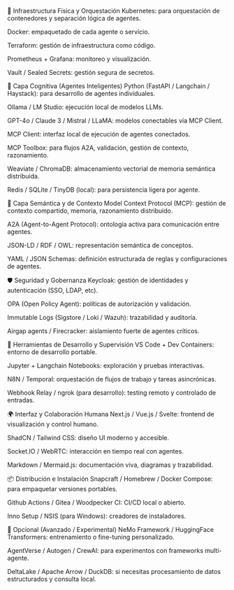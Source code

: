 🧱 Infraestructura Física y Orquestación
Kubernetes: para orquestación de contenedores y separación lógica de agentes.

Docker: empaquetado de cada agente o servicio.

Terraform: gestión de infraestructura como código.

Prometheus + Grafana: monitoreo y visualización.

Vault / Sealed Secrets: gestión segura de secretos.

🧠 Capa Cognitiva (Agentes Inteligentes)
Python (FastAPI / Langchain / Haystack): para desarrollo de agentes individuales.

Ollama / LM Studio: ejecución local de modelos LLMs.

GPT-4o / Claude 3 / Mistral / LLaMA: modelos conectables vía MCP Client.

MCP Client: interfaz local de ejecución de agentes conectados.

MCP Toolbox: para flujos A2A, validación, gestión de contexto, razonamiento.

Weaviate / ChromaDB: almacenamiento vectorial de memoria semántica distribuida.

Redis / SQLite / TinyDB (local): para persistencia ligera por agente.

🧬 Capa Semántica y de Contexto
Model Context Protocol (MCP): gestión de contexto compartido, memoria, razonamiento distribuido.

A2A (Agent-to-Agent Protocol): ontología activa para comunicación entre agentes.

JSON-LD / RDF / OWL: representación semántica de conceptos.

YAML / JSON Schemas: definición estructurada de reglas y configuraciones de agentes.

🛡️ Seguridad y Gobernanza
Keycloak: gestión de identidades y autenticación (SSO, LDAP, etc).

OPA (Open Policy Agent): políticas de autorización y validación.

Immutable Logs (Sigstore / Loki / Wazuh): trazabilidad y auditoría.

Airgap agents / Firecracker: aislamiento fuerte de agentes críticos.

🧰 Herramientas de Desarrollo y Supervisión
VS Code + Dev Containers: entorno de desarrollo portable.

Jupyter + Langchain Notebooks: exploración y pruebas interactivas.

N8N / Temporal: orquestación de flujos de trabajo y tareas asincrónicas.

Webhook Relay / ngrok (para desarrollo): testing remoto y controlado de entradas.

🌍 Interfaz y Colaboración Humana
Next.js / Vue.js / Svelte: frontend de visualización y control humano.

ShadCN / Tailwind CSS: diseño UI moderno y accesible.

Socket.IO / WebRTC: interacción en tiempo real con agentes.

Markdown / Mermaid.js: documentación viva, diagramas y trazabilidad.

📦 Distribución e Instalación
Snapcraft / Homebrew / Docker Compose: para empaquetar versiones portables.

Github Actions / Gitea / Woodpecker CI: CI/CD local o abierto.

Inno Setup / NSIS (para Windows): creadores de instaladores.

🧭 Opcional (Avanzado / Experimental)
NeMo Framework / HuggingFace Transformers: entrenamiento o fine-tuning personalizado.

AgentVerse / Autogen / CrewAI: para experimentos con frameworks multi-agente.

DeltaLake / Apache Arrow / DuckDB: si necesitas procesamiento de datos estructurados y consulta local.

